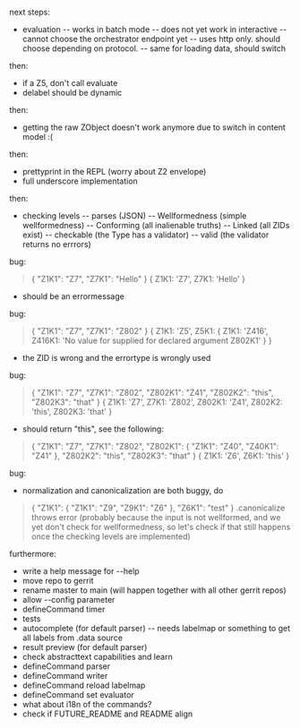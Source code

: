 next steps:
- evaluation
-- works in batch mode
-- does not yet work in interactive
-- cannot choose the orchestrator endpoint yet
-- uses http only. should choose depending on protocol.
-- same for loading data, should switch

then:
- if a Z5, don't call evaluate
- delabel should be dynamic

then:
- getting the raw ZObject doesn't work anymore due to switch in content model :(

then:
- prettyprint in the REPL (worry about Z2 envelope)
- full underscore implementation

then:
- checking levels
-- parses (JSON)
-- Wellformedness (simple wellformedness)
-- Conforming (all inalienable truths)
-- Linked (all ZIDs exist)
-- checkable (the Type has a validator)
-- valid (the validator returns no errrors)

bug:
> { "Z1K1": "Z7", "Z7K1": "Hello" }
{ Z1K1: 'Z7', Z7K1: 'Hello' }
- should be an errormessage

bug:
> { "Z1K1": "Z7", "Z7K1": "Z802" }
{
  Z1K1: 'Z5',
  Z5K1: {
    Z1K1: 'Z416',
    Z416K1: 'No value for supplied for declared argument Z802K1'
  }
}
- the ZID is wrong and the errortype is wrongly used

bug:
> { "Z1K1": "Z7", "Z7K1": "Z802", "Z802K1": "Z41", "Z802K2": "this", "Z802K3": "that" }
{
  Z1K1: 'Z7',
  Z7K1: 'Z802',
  Z802K1: 'Z41',
  Z802K2: 'this',
  Z802K3: 'that'
}
- should return "this", see the following:

> { "Z1K1": "Z7", "Z7K1": "Z802", "Z802K1": { "Z1K1": "Z40", "Z40K1": "Z41" }, "Z802K2": "this", "Z802K3": "that" }
{ Z1K1: 'Z6', Z6K1: 'this' }

bug:
- normalization and canonicalization are both buggy, do
> { "Z1K1": { "Z1K1": "Z9", "Z9K1": "Z6" }, "Z6K1": "test" }
> .canonicalize
throws error
(probably because the input is not wellformed, and we yet don't check for
wellformedness, so let's check if that still happens once the checking levels
are implemented)

furthermore:
- write a help message for --help
- move repo to gerrit
- rename master to main (will happen together with all other gerrit repos)
- allow --config parameter
- defineCommand timer
- tests
- autocomplete (for default parser)
-- needs labelmap or something to get all labels from .data source
- result preview (for default parser)
- check abstracttext capabilities and learn
- defineCommand parser
- defineCommand writer
- defineCommand reload labelmap
- defineCommand set evaluator
- what about i18n of the commands?
- check if FUTURE_README and README align
